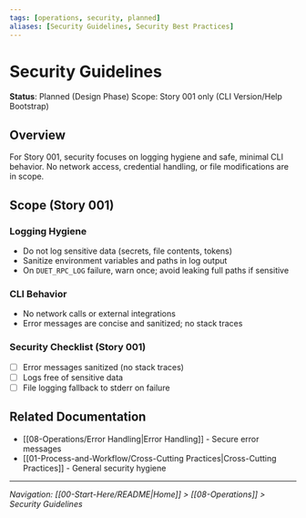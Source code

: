 ```yaml
---
tags: [operations, security, planned]
aliases: [Security Guidelines, Security Best Practices]
---
```


# Security Guidelines

**Status**: Planned (Design Phase)
Scope: Story 001 only (CLI Version/Help Bootstrap)

## Overview
For Story 001, security focuses on logging hygiene and safe, minimal CLI behavior. No network access, credential handling, or file modifications are in scope.

## Scope (Story 001)

### Logging Hygiene
- Do not log sensitive data (secrets, file contents, tokens)
- Sanitize environment variables and paths in log output
- On `DUET_RPC_LOG` failure, warn once; avoid leaking full paths if sensitive

### CLI Behavior
- No network calls or external integrations
- Error messages are concise and sanitized; no stack traces

### Security Checklist (Story 001)
- [ ] Error messages sanitized (no stack traces)
- [ ] Logs free of sensitive data
- [ ] File logging fallback to stderr on failure

## Related Documentation
- [[08-Operations/Error Handling|Error Handling]] - Secure error messages
- [[01-Process-and-Workflow/Cross-Cutting Practices|Cross-Cutting Practices]] - General security hygiene

---
*Navigation: [[00-Start-Here/README|Home]] > [[08-Operations]] > Security Guidelines*
